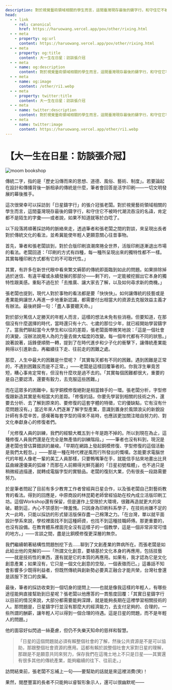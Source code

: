 ```yaml
---
description: 對於視覺藝術領域相關的學生而言，這間臺灣現存最後的鑄字行，和守住它不被時代潮流吞沒的名諱，肯定都不是陌生的字彙
head:
  - - link
    - rel: canonical
      href: https://haruowang.vercel.app/pov/other/rixing.html
  - - meta
    - property: og:url
      content: https://haruowang.vercel.app/pov/other/rixing.html
  - - meta
    - property: og:title
      content: 大一生在日星：訪談張介冠
  - - meta
    - name: og:description
      content: 對於視覺藝術領域相關的學生而言，這間臺灣現存最後的鑄字行，和守住它不被時代潮流吞沒的名諱，肯定都不是陌生的字彙
  - - meta
    - name: og:image
      content: /other/ri1.webp
  - - meta
    - property: twitter:title
      content: 大一生在日星：訪談張介冠
  - - meta
    - name: twitter:description
      content: 對於視覺藝術領域相關的學生而言，這間臺灣現存最後的鑄字行，和守住它不被時代潮流吞沒的名諱，肯定都不是陌生的字彙
  - - meta
    - name: twitter:image
      content: https://haruowang.vercel.app/other/ri1.webp
---
```


# 【大一生在日星：訪談張介冠】

<p><Badge type="info" text="🌳 Evergreen" /></P>

![moom bookshop](/other/ri1.webp)

傳統二字，指的是「歷史沿傳而來的思想、道德、風俗、藝術、制度」。若要論起在設計和傳播背後一脈相承的傳統是什麼，筆者會回答是活字印刷——一切文明發展的幕後推手。

這次很榮幸可以採訪到「日星鑄字行」的張介冠張老闆。對於視覺藝術領域相關的學生而言，這間臺灣現存最後的鑄字行，和守住它不被時代潮流吞沒的名諱，肯定都不是陌生的字彙——或者說，如果不知道就等於白唸了。

以下段落將順著採訪時的脈絡來走，透過筆者和張老闆之間的對談，來呈現出長者對於傳統文化的看法，並希冀能使年輕人更願意關心往昔事物。

首先，筆者和張老闆談到，對於合版印刷浪潮席捲全世界，活版印刷逐漸退出市場的看法。老闆回道：「印刷的方式有四種，每一種所呈現出來的獨特性都不一樣。其實每種印刷方式都有它的不可取代性。」

其實，有許多在新世代眼中看來繁文縟節的傳統即面臨到如此的問題。如果排除掉過於迷信、有違平權或永續發展的那部分——剩下的，一定能被挖掘出它本身的獨特性跟美感。重點不過在於「去推廣、讓大家去了解，以及如何尋求新的商機。」

張老闆也提到，現代人對於事物的看法都是要「快快快」。如何讓傳統的技藝或是產業能夠讓世人再進一步地重新認識，都需要付出相當大的資源去克服效益主義才有辦法。最後終歸一句：「盡人事要聽天命。」

對於部分篤信人定勝天的年輕人而言，這樣的想法未免有些消極。但要知道，在那個沒有什麼選擇的時代，當時還只有十六、七歲的那位少年，就已經開始學習鑄字了。當我們聊起當今大學生和以往的差距，張老闆面帶微笑地說：「這是一個社會的演變，沒辦法說用人為的力量去做大幅度的改變。每一個年代都有不同的狀態。」說著說著，話鋒便順勢一轉，提到了在時代進步和少子化的衝擊下，讓傳統產業能夠得以引進新血，再繼續往下走、往前走的困難之處。

那麼，人生中最大的困難是什麼呢？「其實每天都有不同的困難。遇到困難是正常的，不遇到困難反而是不正常。」——老闆是這樣回覆筆者的。你我浮生畢竟苦短，糟心事肯定常有，但沒有什麼坎是過不去的。「其實每個困難都很大，重要的是自己要認清，還要有毅力，去克服這些困難。」

而在這眾多的困難中，鉛字銅模修復絕對是相當棘手的一環。張老闆分析，字型修復跟新造其實是有相當大的差距。「修復的話，你要先學習到相關的技術之外，還要去分析、去了解到原來的、要修復的這套字體的特徵，它的優缺點，它有沒有什麼問題沒有。」當近年來人們逐漸了解字型產業，意識到置身於風頭浪尖的新銳設計師有多麼辛苦，感嘆著每套字型的得來不易時，也應該更加關注暗自努力的、對文化奉獻身心的修復者們。

「光修復人員的訓練，我們的經驗大概五到十年是跑不掉的。所以到現在為止，這種修復人員我們還是在完全是無產值的訓練階段。」——筆者也沒有料到，現況是連老闆也曾估算錯誤的嚴峻。「早期在網路上發起銅模修復、字型修復的這個活動是我們太輕忽。」——那是一種在時代裡逆風而行所發出的慨嘆。怎能要求電腦世代的年輕人像老一輩的美工人員那樣，只要鴨嘴筆在手，就能信手拈來地畫出比貝茲曲線還優美的弧線？而那在人前顯得光鮮亮麗的「日星初號楷體」，也不過只是稍微經過描邊，就轉成電腦字型的實驗品。老闆的復刻大業，仍有很長一段路需要努力。

於是筆者問起了目前有多少教育工作者曾經與日星合作，以及張老闆自己對藝術教育的看法。得到的回應是，中原商設的林昆範老師曾經協助在校內成立活版印刷工坊。這個Workshop還有保留，但是運作上受限於大環境，很難再造就更大的突破。聽到這，內心不禁感到一陣羞愧。只因身為印刷科系學子，在技術尚嫌不足的大一此時，只能以採訪的形式替活版保存盡一己棉薄之力。「在台灣，單以就平面設計學系來說，學校裡面找不到這種師資，也找不到這種技職師傅。那更重要的，也沒有設備。在教育體系裡面完全沒有這樣子的一個教學，這是一個非常非常可惜的地方。」——言談之間，盡是比銅模修復更深層的無奈。

我們繼續朝著結構性問題刨挖下去……聊到了文創產業的弊病所在。而張老闆是如此給出他的見解的——「所謂文化創意，要植基於文化本身的再應用，包括技藝——就是技術性的東西，還有就是它的本質的再應用。如果有，我才認為它是文化創意產業；如果沒有，它只是一個文化創意的空殼，一個表徵而已。」這番話不知會影響多少既得利益者，但既然傳統與創新勢必要真正融合才能共榮，台灣社會還是該服下苦口的良藥。

最後，筆者的採訪收束到一個切身的提問上——也就是像我這樣的年輕人，有哪些途徑能夠直接幫助到日星呢？張老闆以他應答的一貫態度回覆：「其實日星鑄字行以目前的情況來說，大部分都需要能夠深蹲，就是能夠長期在這裡學習相關技術的人。那問題是，日星鑄字行並沒有那麼大的經濟能力，去支付足夠的、合理的，一些所謂的酬薪，讓年輕人可以得到一個合理的待遇。這是日星的問題，而不是年輕人的問題。」

他的面容好似閃過一絲憂慮，但仍不失樂天知命的慈祥和智慧。

> 「日星的這個問題就必須有賴整個社會的了解，然後公共資源是不是可以協助，那跟整個社會資源的應用。這都有賴於說整個社會大家對日星的理解，那跟是不是願意共同來努力，保存我們在這塊土地上不只是日星——其實還有很多其他的傳統產業，能夠繼續的往下、往前走。」

訪問結束前，張老闆不忘補上一句——要幫助的話就是來這裡消費(笑)！

果然，閱歷豐富的長者不只能夠以睿智形象示人，還可以很幽默呢——